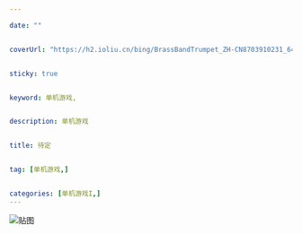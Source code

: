 ```yaml
---

date: ""


coverUrl: "https://h2.ioliu.cn/bing/BrassBandTrumpet_ZH-CN8703910231_640x480.jpg?imageslim"


sticky: true


keyword: 单机游戏,


description: 单机游戏


title: 待定


tag: [单机游戏,]


categories: [单机游戏I,]
---
```

![贴图]()

